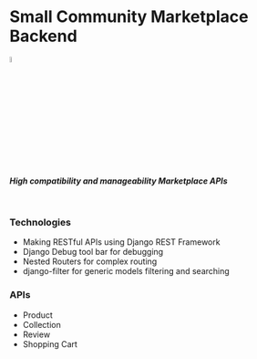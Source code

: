# Small Community Marketplace Backend

<img src="https://media.giphy.com/media/hvRJCLFzcasrR4ia7z/giphy.gif" width="5%"><p><em><b>High compatibility and manageability Marketplace APIs</b></em></p>

<br>

### Technologies

* Making RESTful APIs using Django REST Framework
* Django Debug tool bar for debugging
* Nested Routers for complex routing
* django-filter for generic models filtering and searching

### APIs
* Product
* Collection
* Review
* Shopping Cart
